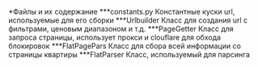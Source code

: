 *Файлы и их содержание
***constants.py
Константные куски url, используемые для его сборки
***Urlbuilder
Класс для создания url с фильтрами, ценовым диапазоном и т.д.
***PageGetter
Класс для запроса страницы, использует прокси и clouflare для обхода блокировок
***FlatPagePars
Класс для сбора всей информации со страницы квартиры
***FlatParser
Класс, используемый для парсинга
